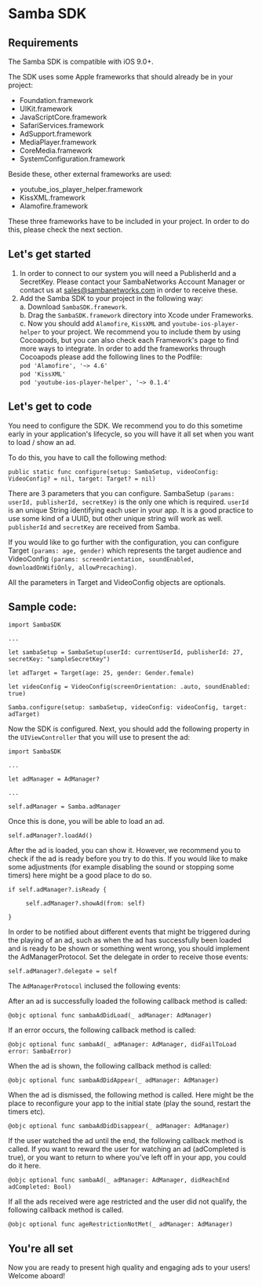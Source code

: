# Samba SDK

## Requirements
The Samba SDK is compatible with iOS 9.0+.

The SDK uses some Apple frameworks that should already be in your project:

* Foundation.framework
* UIKit.framework
* JavaScriptCore.framework
* SafariServices.framework
* AdSupport.framework
* MediaPlayer.framework
* CoreMedia.framework
* SystemConfiguration.framework

Beside these, other external frameworks are used:

* youtube_ios_player_helper.framework
* KissXML.framework
* Alamofire.framework

These three frameworks have to be included in your project. In order to do this, please check the next section.

## Let's get started 


1. In order to connect to our system you will need a PublisherId and a SecretKey. Please contact your SambaNetworks Account Manager or contact us at sales@sambanetworks.com in order to receive these.
2. Add the Samba SDK to your project in the following way:  
    a.  Download ```SambaSDK.framework```.  
    b.  Drag the ```SambaSDK.framework``` directory into Xcode under Frameworks.  
    c.  Now you should add ```Alamofire```, ```KissXML``` and ```youtube-ios-player-helper``` to your project. We recommend           you to include them by using Cocoapods, but you can also check each Framework's page to find more ways to integrate. In order to add the frameworks through Cocoapods please add the following lines to the Podfile:  
                 ```pod 'Alamofire', '~> 4.6'``` <br/>
                 ```pod 'KissXML'``` <br />
                 ```pod 'youtube-ios-player-helper', '~> 0.1.4'``` <br />


## Let's get to code


You need to configure the SDK. We recommend you to do this sometime early in your application's lifecycle, so you will have it all set when you want to load / show an ad. 

To do this, you have to call the following method:

```
public static func configure(setup: SambaSetup, videoConfig: VideoConfig? = nil, target: Target? = nil)
```

There are 3 parameters that you can configure. SambaSetup ```(params: userId, publisherId, secretKey)``` is the only one which is required. ```userId``` is an unique String identifying each user in your app. It is a good practice to use some kind of a UUID, but other unique string will work as well.  ```publisherId``` and ```secretKey``` are received from Samba.

If you would like to go further with the configuration, you can configure Target ```(params: age, gender)``` which represents the target audience and VideoConfig ```(params: screenOrientation, soundEnabled, downloadOnWifiOnly, allowPrecaching)```.

All the parameters in Target and VideoConfig objects are optionals. 



## Sample code:

```
import SambaSDK

...

let sambaSetup = SambaSetup(userId: currentUserId, publisherId: 27, secretKey: "sampleSecretKey")

let adTarget = Target(age: 25, gender: Gender.female)

let videoConfig = VideoConfig(screenOrientation: .auto, soundEnabled: true)

Samba.configure(setup: sambaSetup, videoConfig: videoConfig, target: adTarget)
```


Now the SDK is configured. Next, you should add the following property in the ```UIViewController``` that you will use to present the ad:

```
import SambaSDK 

...

let adManager = AdManager?

...

self.adManager = Samba.adManager
```

Once this is done, you will be able to load an ad.

```
self.adManager?.loadAd()
```

After the ad is loaded, you can show it. However, we recommend you to check if the ad is ready before you try to do this. If you would like to make some adjustments (for example disabling the sound or stopping some timers) here might be a good place to do so.

```
if self.adManager?.isReady {

     self.adManager?.showAd(from: self)

}
```


In order to be notified about different events that might be triggered during the playing of an ad, such as when the ad has successfully been loaded and is ready to be shown or something went wrong, you should implement the AdManagerProtocol.
Set the delegate in order to receive those events:

```
self.adManager?.delegate = self
```

The ```AdManagerProtocol``` inclused the following events:



After an ad is successfully loaded the following callback method is called:

```
@objc optional func sambaAdDidLoad(_ adManager: AdManager)
```


If an error occurs, the following callback method is called:

```
@objc optional func sambaAd(_ adManager: AdManager, didFailToLoad error: SambaError)
```


When the ad is shown, the following callback method is called:

```
@objc optional func sambaAdDidAppear(_ adManager: AdManager)
```


When the ad is dismissed, the following method is called. Here might be the place to reconfigure your app to the initial state (play the sound, restart the timers etc). 

```
@objc optional func sambaAdDidDisappear(_ adManager: AdManager)
```


If the user watched the ad until the end, the following callback method is called. If you want to reward the user for watching an ad (adCompleted is true), or you want to return to where you've left off in your app, you could do it here.

```
@objc optional func sambaAd(_ adManager: AdManager, didReachEnd adCompleted: Bool)
```

If all the ads received were age restricted and the user did not qualify, the following callback method is called. 

```
@objc optional func ageRestrictionNotMet(_ adManager: AdManager)
```

## You're all set

Now you are ready to present high quality and engaging ads to your users! Welcome aboard!

